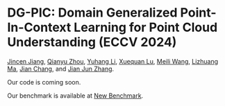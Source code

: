 # DG-PIC: Domain Generalized Point-In-Context Learning for Point Cloud Understanding (ECCV 2024)

[Jincen Jiang](https://www.jincenjiang.com), [Qianyu Zhou](https://qianyuzqy.github.io/), [Yuhang Li](https://yuhang-li.com/), [Xuequan Lu](http://xuequanlu.com/), [Meili Wang](https://cie.nwsuaf.edu.cn/szdw/js/2012110003/index.htm), [Lizhuang Ma](https://www.cs.sjtu.edu.cn/PeopleDetail.aspx?id=86), [Jian Chang](https://staffprofiles.bournemouth.ac.uk/display/jchang), and [Jian Jun Zhang](https://jzhang.bournemouth.ac.uk/).

Our code is coming soon.

Our benchmark is available at [New Benchmark](https://livebournemouthac-my.sharepoint.com/:f:/g/personal/jiangj_bournemouth_ac_uk/EkFcXVw8GN1Bv2E7GehrE0sBnoibyuMfZ8Ck1Xx5FLPs_Q).
